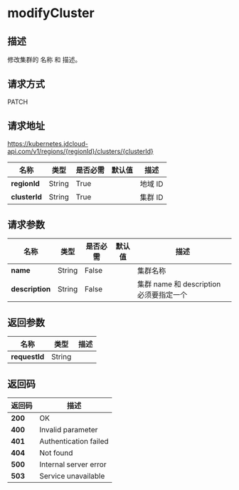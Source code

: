 # modifyCluster


## 描述
修改集群的 名称 和 描述。

## 请求方式
PATCH

## 请求地址
https://kubernetes.jdcloud-api.com/v1/regions/{regionId}/clusters/{clusterId}

|名称|类型|是否必需|默认值|描述|
|---|---|---|---|---|
|**regionId**|String|True| |地域 ID|
|**clusterId**|String|True| |集群 ID|

## 请求参数
|名称|类型|是否必需|默认值|描述|
|---|---|---|---|---|
|**name**|String|False| |集群名称|
|**description**|String|False| |集群 name 和 description 必须要指定一个|


## 返回参数
|名称|类型|描述|
|---|---|---|
|**requestId**|String| |


## 返回码
|返回码|描述|
|---|---|
|**200**|OK|
|**400**|Invalid parameter|
|**401**|Authentication failed|
|**404**|Not found|
|**500**|Internal server error|
|**503**|Service unavailable|
